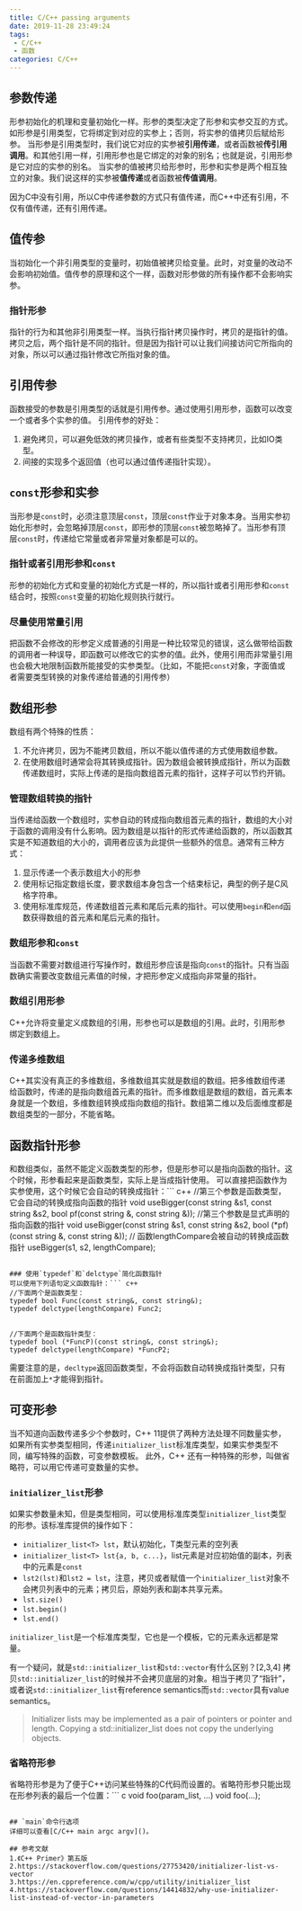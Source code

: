 ```yaml
---
title: C/C++ passing arguments
date: 2019-11-28 23:49:24
tags:
 - C/C++
 - 函数
categories: C/C++
---
```


## 参数传递
形参初始化的机理和变量初始化一样。形参的类型决定了形参和实参交互的方式。如形参是引用类型，它将绑定到对应的实参上；否则，将实参的值拷贝后赋给形参。
当形参是引用类型时，我们说它对应的实参被**引用传递**，或者函数被**传引用调用**。和其他引用一样，引用形参也是它绑定的对象的别名；也就是说，引用形参是它对应的实参的别名。
当实参的值被拷贝给形参时，形参和实参是两个相互独立的对象。我们说这样的实参被**值传递**或者函数被**传值调用**。

因为C中没有引用，所以C中传递参数的方式只有值传递，而C++中还有引用，不仅有值传递，还有引用传递。

## 值传参
当初始化一个非引用类型的变量时，初始值被拷贝给变量。此时，对变量的改动不会影响初始值。值传参的原理和这个一样，函数对形参做的所有操作都不会影响实参。

### 指针形参
指针的行为和其他非引用类型一样。当执行指针拷贝操作时，拷贝的是指针的值。拷贝之后，两个指针是不同的指针。但是因为指针可以让我们间接访问它所指向的对象，所以可以通过指针修改它所指对象的值。

## 引用传参
函数接受的参数是引用类型的话就是引用传参。通过使用引用形参，函数可以改变一个或者多个实参的值。
引用传参的好处：
1. 避免拷贝，可以避免低效的拷贝操作，或者有些类型不支持拷贝，比如IO类型。
2. 间接的实现多个返回值（也可以通过值传递指针实现）。

## `const`形参和实参
当形参是`const`时，必须注意顶层`const`，顶层`const`作业于对象本身。当用实参初始化形参时，会忽略掉顶层`const`，即形参的顶层`const`被忽略掉了。当形参有顶层`const`时，传递给它常量或者非常量对象都是可以的。

### 指针或者引用形参和`const`
形参的初始化方式和变量的初始化方式是一样的，所以指针或者引用形参和`const`结合时，按照`const`变量的初始化规则执行就行。

### 尽量使用常量引用
把函数不会修改的形参定义成普通的引用是一种比较常见的错误，这么做带给函数的调用者一种误导，即函数可以修改它的实参的值。此外，使用引用而非常量引用也会极大地限制函数所能接受的实参类型。（比如，不能把`const`对象，字面值或者需要类型转换的对象传递给普通的引用传参）

## 数组形参
数组有两个特殊的性质：
1. 不允许拷贝，因为不能拷贝数组，所以不能以值传递的方式使用数组参数。
2. 在使用数组时通常会将其转换成指针。因为数组会被转换成指针，所以为函数传递数组时，实际上传递的是指向数组首元素的指针，这样子可以节约开销。

### 管理数组转换的指针
当传递给函数一个数组时，实参自动的转成指向数组首元素的指针，数组的大小对于函数的调用没有什么影响。因为数组是以指针的形式传递给函数的，所以函数其实是不知道数组的大小的，调用者应该为此提供一些额外的信息。通常有三种方式：
1. 显示传递一个表示数组大小的形参
2. 使用标记指定数组长度，要求数组本身包含一个结束标记，典型的例子是C风格字符串。
3. 使用标准库规范，传递数组首元素和尾后元素的指针。可以使用`begin`和`end`函数获得数组的首元素和尾后元素的指针。

### 数组形参和`const`
当函数不需要对数组进行写操作时，数组形参应该是指向`const`的指针。只有当函数确实需要改变数组元素值的时候，才把形参定义成指向非常量的指针。

### 数组引用形参
C++允许将变量定义成数组的引用，形参也可以是数组的引用。此时，引用形参绑定到数组上。

### 传递多维数组
C++其实没有真正的多维数组，多维数组其实就是数组的数组。把多维数组传递给函数时，传递的是指向数组首元素的指针。而多维数组是数组的数组，首元素本身就是一个数组，多维数组转换成指向数组的指针。数组第二维以及后面维度都是数组类型的一部分，不能省略。


## 函数指针形参
和数组类似，虽然不能定义函数类型的形参，但是形参可以是指向函数的指针。这个时候，形参看起来是函数类型，实际上是当成指针使用。
可以直接把函数作为实参使用，这个时候它会自动的转换成指针：``` c++
//第三个参数是函数类型，它会自动的转换成指向函数的指针
void useBigger(const string &s1, const string &s2, bool pf(const string &, const string &));
//第三个参数是显式声明的指向函数的指针
void useBigger(const string &s1, const string &s2, bool (*pf)(const string &, const string &));
// 函数lengthCompare会被自动的转换成函数指针
useBigger(s1, s2, lengthCompare);
```

### 使用`typedef`和`delctype`简化函数指针
可以使用下列语句定义函数指针：``` c++
//下面两个是函数类型：
typedef bool Func(const string&, const string&);
typedef delctype(lengthCompare) Func2; 


//下面两个是函数指针类型：
typedef bool (*FuncP)(const string&, const string&);
typedef delctype(lengthCompare) *FuncP2; 
```

需要注意的是，`decltype`返回函数类型，不会将函数自动转换成指针类型，只有在前面加上`*`才能得到指针。




## 可变形参
当不知道向函数传递多少个参数时，C++ 11提供了两种方法处理不同数量实参，如果所有实参类型相同，传递`initializer_list`标准库类型，如果实参类型不同，编写特殊的函数，可变参数模板。
此外，C++ 还有一种特殊的形参，叫做省略符，可以用它传递可变数量的实参。

### `initializer_list`形参
如果实参数量未知，但是类型相同，可以使用标准库类型`initializer_list`类型的形参。该标准库提供的操作如下：
- `initializer_list<T> lst`，默认初始化，T类型元素的空列表
- `initializer_list<T> lst{a, b, c...}`，list元素是对应初始值的副本，列表中的元素是`const`
- `lst2(lst)`和`lst2 = lst`，注意，拷贝或者赋值一个`initializer_list`对象不会拷贝列表中的元素；拷贝后，原始列表和副本共享元素。
- `lst.size()`
- `lst.begin()`
- `lst.end()`

`initializer_list`是一个标准库类型，它也是一个模板，它的元素永远都是常量。

有一个疑问，就是`std::initializer_list`和`std::vector`有什么区别？[2,3,4]
拷贝`std::initializer_list`的时候并不会拷贝底层的对象。相当于拷贝了“指针”，或者说`std::initializer_list`有reference semantics而`std::vector`具有value semantics。
> Initializer lists may be implemented as a pair of pointers or pointer and length. Copying a std::initializer_list does not copy the underlying objects.

### 省略符形参
省略符形参是为了便于C++访问某些特殊的C代码而设置的。省略符形参只能出现在形参列表的最后一个位置：``` c
void foo(param_list, ...)
void foo(...);
```

## `main`命令行选项
详细可以查看[C/C++ main argc argv]()。

## 参考文献
1.《C++ Primer》第五版
2.https://stackoverflow.com/questions/27753420/initializer-list-vs-vector
3.https://en.cppreference.com/w/cpp/utility/initializer_list
4.https://stackoverflow.com/questions/14414832/why-use-initializer-list-instead-of-vector-in-parameters
